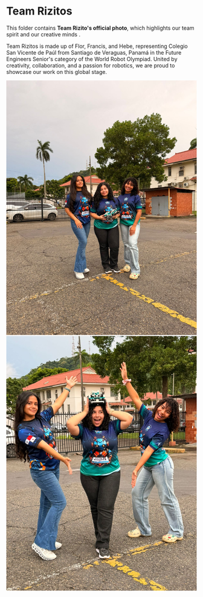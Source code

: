 Team Rizitos
====

This folder contains **Team Rizito's official photo**, which highlights our team spirit and our creative minds .

Team Rizitos is made up of Flor, Francis, and Hebe, representing Colegio San Vicente de Paúl from Santiago de Veraguas, Panamá in the Future Engineers  Senior's category of the World Robot Olympiad. United by creativity, collaboration, and a passion for robotics, we are proud to showcase our work on this global stage.

![1](https://github.com/csvprobotica/RG2024/blob/main/t-photos/WhatsApp%20Image%202025-07-03%20at%2007.42.21.jpeg)
![2](https://github.com/csvprobotica/RG2024/blob/main/t-photos/WhatsApp%20Image%202025-07-03%20at%2007.42.20.jpeg)


